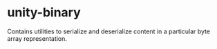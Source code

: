 # unity-binary
Contains utilities to serialize and deserialize content in a particular byte array representation.

